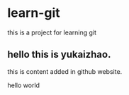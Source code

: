 # learn-git
this is a project for learning git

## hello this is yukaizhao.

this is content added in github website.  


hello world
